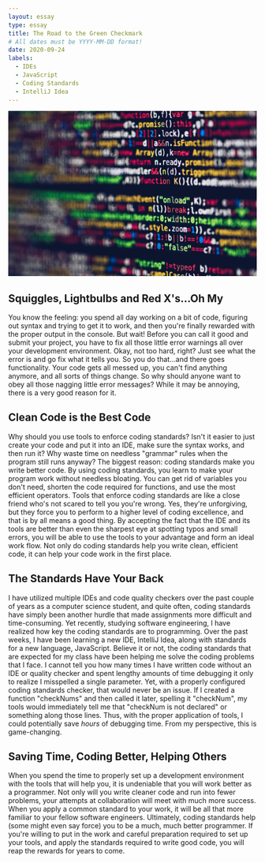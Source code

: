 ```yaml
---
layout: essay
type: essay
title: The Road to the Green Checkmark
# All dates must be YYYY-MM-DD format!
date: 2020-09-24
labels:
  - IDEs
  - JavaScript
  - Coding Standards
  - IntelliJ Idea
---
```


<img class="ui medium right floated rounded image" src="../images/standards.jpeg">

## Squiggles, Lightbulbs and Red X's...Oh My

You know the feeling: you spend all day working on a bit of code, figuring out syntax and trying to get it to work, and then you're finally rewarded with the proper output in the console. But wait! Before you can call it good and submit your project, you have to fix all those little error warnings all over your development environment. Okay, not too hard, right? Just see what the error is and go fix what it tells you. So you do that...and there goes functionality. Your code gets all messed up, you can't find anything anymore, and all sorts of things change. So why should anyone want to obey all those nagging little error messages? While it may be annoying, there is a very good reason for it.

## Clean Code is the Best Code

Why should you use tools to enforce coding standards? Isn't it easier to just create your code and put it into an IDE, make sure the syntax works, and then run it? Why waste time on needless "grammar" rules when the program still runs anyway? The biggest reason: coding standards make you write better code. By using coding standards, you learn to make your program work without needless bloating. You can get rid of variables you don't need, shorten the code required for functions, and use the most efficient operators. Tools that enforce coding standards are like a close friend who's not scared to tell you you're wrong. Yes, they're unforgiving, but they force you to perform to a higher level of coding excellence, and that is by all means a good thing. By accepting the fact that the IDE and its tools are better than even the sharpest eye at spotting typos and small errors, you will be able to use the tools to your advantage and form an ideal work flow. Not only do coding standards help you write clean, efficient code, it can help your code work in the first place.

## The Standards Have Your Back

I have utilized multiple IDEs and code quality checkers over the past couple of years as a computer science student, and quite often, coding standards have simply been another hurdle that made assignments more difficult and time-consuming. Yet recently, studying software engineering, I have realized how key the coding standards are to programming. Over the past weeks, I have been learning a new IDE, IntelliJ Idea, along with standards for a new language, JavaScript. Believe it or not, the coding standards that are expected for my class have been helping me solve the coding problems that I face. I cannot tell you how many times I have written code without an IDE or quality checker and spent lengthy amounts of time debugging it only to realize I misspelled a single parameter. Yet, with a properly configured coding standards checker, that would never be an issue. If I created a function "checkNums" and then called it later, spelling it "checkNum", my tools would immediately tell me that "checkNum is not declared" or something along those lines. Thus, with the proper application of tools, I could potentially save *hours* of debugging time. From my perspective, this is game-changing.

## Saving Time, Coding Better, Helping Others

When you spend the time to properly set up a development environment with the tools that will help you, it is undeniable that you will work better as a programmer. Not only will you write cleaner code and run into fewer problems, your attempts at collaboration will meet with much more success. When you apply a common standard to your work, it will be all that more familiar to your fellow software engineers. Ultimately, coding standards help (some might even say force) you to be a much, much better programmer. If you're willing to put in the work and careful preparation required to set up your tools, and apply the standards required to write good code, you will reap the rewards for years to come.
